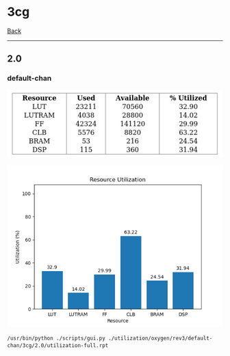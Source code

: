# 3cg

[Back](<../rev3.md>)

---

## 2.0
### default-chan

<p align="center">
	<img src="../../../../images/oxygen/rev3/default-chan/3cg/2.0/table.jpg" />
</p>

<p align="center">
	<img src="../../../../images/oxygen/rev3/default-chan/3cg/2.0/graph.png" />
</p>

`/usr/bin/python ./scripts/gui.py ./utilization/oxygen/rev3/default-chan/3cg/2.0/utilization-full.rpt`

